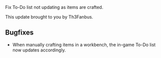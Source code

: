 Fix To-Do list not updating as items are crafted.




This update brought to you by Th3Fanbus.

## Bugfixes

- When manually crafting items in a workbench, the in-game To-Do list now updates accordingly.
